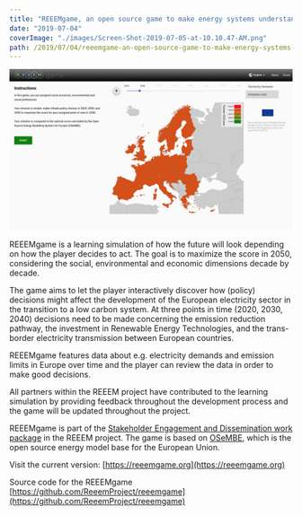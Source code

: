 ```yaml
---
title: "REEEMgame, an open source game to make energy systems understandable"
date: "2019-07-04"
coverImage: "./images/Screen-Shot-2019-07-05-at-10.10.47-AM.png"
path: /2019/07/04/reeemgame-an-open-source-game-to-make-energy-systems-understandable/
---
```


![REEEMgame screenshot](./images/Screen-Shot-2019-07-05-at-10.10.47-AM.png)

REEEMgame is a learning simulation of how the future will look depending on how the player decides to act. The goal is to maximize the score in 2050, considering the social, environmental and economic dimensions decade by decade.

The game aims to let the player interactively discover how (policy) decisions might affect the development of the European electricity sector in the transition to a low carbon system. At three points in time (2020, 2030, 2040) decisions need to be made concerning the emission reduction pathway, the investment in Renewable Energy Technologies, and the trans-border electricity transmission between European countries.

REEEMgame features data about e.g. electricity demands and emission limits in Europe over time and the player can review the data in order to make good decisions.

All partners within the REEEM project have contributed to the learning simulation by providing feedback throughout the development process and the game will be updated throughout the project.

REEEMgame is part of the [Stakeholder Engagement and Dissemination work package](http://www.reeem.org/index.php/work-packages/) in the REEEM project. The game is based on [OSeMBE](http://www.osemosys.org/osembe.html), which is the open source energy model base for the European Union.

Visit the current version: [https://reeemgame.org](https://reeemgame.org)

Source code for the REEEMgame [https://github.com/ReeemProject/reeemgame](https://github.com/ReeemProject/reeemgame)
